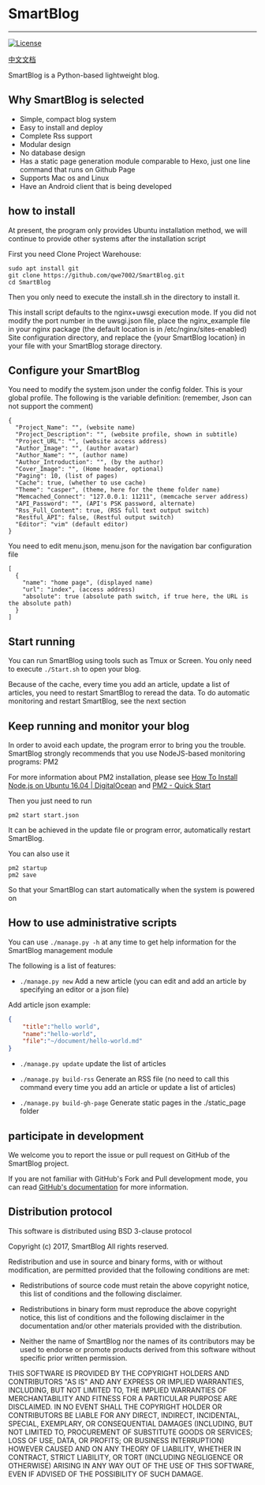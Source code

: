 # SmartBlog

***
[![License](https://img.shields.io/badge/License-BSD%203--Clause-blue.svg)](https://github.com/qwe7002/SmartBlog/blob/master/LICENSE)

[中文文档](https://github.com/qwe7002/SmartBlog/blob/master/README-zh.md)

SmartBlog is a Python-based lightweight blog.

## Why SmartBlog is selected

* Simple, compact blog system
* Easy to install and deploy
* Complete Rss support
* Modular design
* No database design
* Has a static page generation module comparable to Hexo, just one line command that runs on Github Page
* Supports Mac os and Linux
* Have an Android client that is being developed

## how to install

At present, the program only provides Ubuntu installation method, we will continue to provide other systems after the installation script

First you need Clone Project Warehouse:

```shell
sudo apt install git
git clone https://github.com/qwe7002/SmartBlog.git
cd SmartBlog
```

Then you only need to execute the install.sh in the directory to install it.

This install script defaults to the nginx+uwsgi execution mode. If you did not modify the port number in the uwsgi.json file, place the nginx_example file in your nginx package (the default location is in /etc/nginx/sites-enabled) Site configuration directory, and replace the {your SmartBlog location} in your file with your SmartBlog storage directory.

## Configure your SmartBlog

You need to modify the system.json under the config folder. This is your global profile. The following is the variable definition: (remember, Json can not support the comment)

```
{
  "Project_Name": "", (website name)
  "Project_Description": "", (website profile, shown in subtitle)
  "Project_URL": "", (website access address)
  "Author_Image": "", (author avatar)
  "Author_Name": "", (author name)
  "Author_Introduction": "", (by the author)
  "Cover_Image": "", (Home header, optional)
  "Paging": 10, (list of pages)
  "Cache": true, (whether to use cache)
  "Theme": "casper", (theme, here for the theme folder name)
  "Memcached_Connect": "127.0.0.1: 11211", (memcache server address)
  "API_Password": "", (API's PSK password, alternate)
  "Rss_Full_Content": true, (RSS full text output switch)
  "Restful_API": false, (Restful output switch)
  "Editor": "vim" (default editor)
}
```
You need to edit menu.json, menu.json for the navigation bar configuration file

```
[
  {
    "name": "home page", (displayed name)
    "url": "index", (access address)
    "absolute": true (absolute path switch, if true here, the URL is the absolute path)
  }
]
```

## Start running

You can run SmartBlog using tools such as Tmux or Screen. You only need to execute `./Start.sh` to open your blog.

Because of the cache, every time you add an article, update a list of articles, you need to restart SmartBlog to reread the data. To do automatic monitoring and restart SmartBlog, see the next section

## Keep running and monitor your blog

In order to avoid each update, the program error to bring you the trouble. SmartBlog strongly recommends that you use NodeJS-based monitoring programs: PM2

For more information about PM2 installation, please see [How To Install Node.js on Ubuntu 16.04 | DigitalOcean](https://www.digitalocean.com/community/tutorials/how-to-install-node-js-on-ubuntu-16-04) and [PM2 - Quick Start](http://pm2.keymetrics.io/docs/usage/quick-start/)

Then you just need to run

```shell
pm2 start start.json
```

It can be achieved in the update file or program error, automatically restart SmartBlog.

You can also use it

```shell
pm2 startup
pm2 save
```

So that your SmartBlog can start automatically when the system is powered on

## How to use administrative scripts

You can use `./manage.py -h` at any time to get help information for the SmartBlog management module

The following is a list of features:

- `./manage.py new` Add a new article (you can edit and add an article by specifying an editor or a json file)

Add article json example:

```json
{
	"title":"hello world",
	"name":"hello-world",
	"file":"~/document/hello-world.md"
}
```

- `./manage.py update` update the list of articles

- `./manage.py build-rss` Generate an RSS file (no need to call this command every time you add an article or update a list of articles)

- `./manage.py build-gh-page` Generate static pages in the ./static_page folder

## participate in development

We welcome you to report the issue or pull request on GitHub of the SmartBlog project.

If you are not familiar with GitHub's Fork and Pull development mode, you can read [GitHub's documentation](https://help.github.com/articles/using-pull-requests) for more information.

## Distribution protocol

This software is distributed using BSD 3-clause protocol

Copyright (c) 2017, SmartBlog
All rights reserved.

Redistribution and use in source and binary forms, with or without
modification, are permitted provided that the following conditions are met:

* Redistributions of source code must retain the above copyright notice, this
  list of conditions and the following disclaimer.

* Redistributions in binary form must reproduce the above copyright notice,
  this list of conditions and the following disclaimer in the documentation
  and/or other materials provided with the distribution.

* Neither the name of SmartBlog nor the names of its
  contributors may be used to endorse or promote products derived from
  this software without specific prior written permission.

THIS SOFTWARE IS PROVIDED BY THE COPYRIGHT HOLDERS AND CONTRIBUTORS "AS IS"
AND ANY EXPRESS OR IMPLIED WARRANTIES, INCLUDING, BUT NOT LIMITED TO, THE
IMPLIED WARRANTIES OF MERCHANTABILITY AND FITNESS FOR A PARTICULAR PURPOSE ARE
DISCLAIMED. IN NO EVENT SHALL THE COPYRIGHT HOLDER OR CONTRIBUTORS BE LIABLE
FOR ANY DIRECT, INDIRECT, INCIDENTAL, SPECIAL, EXEMPLARY, OR CONSEQUENTIAL
DAMAGES (INCLUDING, BUT NOT LIMITED TO, PROCUREMENT OF SUBSTITUTE GOODS OR
SERVICES; LOSS OF USE, DATA, OR PROFITS; OR BUSINESS INTERRUPTION) HOWEVER
CAUSED AND ON ANY THEORY OF LIABILITY, WHETHER IN CONTRACT, STRICT LIABILITY,
OR TORT (INCLUDING NEGLIGENCE OR OTHERWISE) ARISING IN ANY WAY OUT OF THE USE
OF THIS SOFTWARE, EVEN IF ADVISED OF THE POSSIBILITY OF SUCH DAMAGE.

